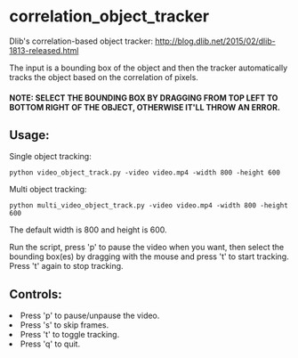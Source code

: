 # correlation_object_tracker
Dlib's correlation-based object tracker: http://blog.dlib.net/2015/02/dlib-1813-released.html

The input is a bounding box of the object and then the tracker automatically tracks the object based on the correlation of pixels.

#### NOTE: SELECT THE BOUNDING BOX BY DRAGGING FROM TOP LEFT TO BOTTOM RIGHT OF THE OBJECT, OTHERWISE IT'LL THROW AN ERROR.

## Usage:
Single object tracking:

  `python video_object_track.py -video video.mp4 -width 800 -height 600`
  
Multi object tracking:

  `python multi_video_object_track.py -video video.mp4 -width 800 -height 600`
  
  The default width is 800 and height is 600.
  
  Run the script, press 'p' to pause the video when you want, then select the bounding box(es) by dragging with the mouse and press 't' to start tracking. Press 't' again to stop tracking.
  
## Controls:
  <li> Press 'p' to pause/unpause the video.</li>
  <li> Press 's' to skip frames.</li>
  <li> Press 't' to toggle tracking.</li>
  <li> Press 'q' to quit.</li>

